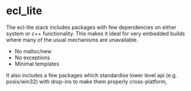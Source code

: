 ecl_lite
========

The ecl-lite stack includes packages with few dependencies on either system
or c++ functionality. This makes it ideal for very embedded builds where
many of the usual mechanisms are unavailable.

* No malloc/new
* No exceptions
* Minimal templates
       
It also includes a few packages which standardise lower level
api (e.g. posix/win32) with drop-ins to make them properly cross-platform,


